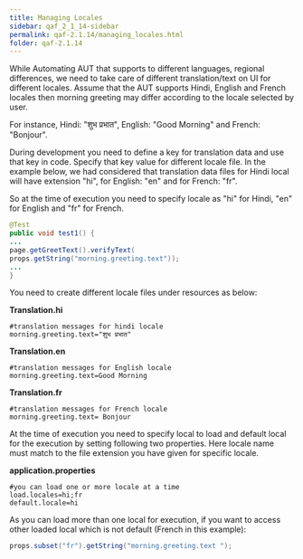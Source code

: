 ```yaml
---
title: Managing Locales
sidebar: qaf_2_1_14-sidebar
permalink: qaf-2.1.14/managing_locales.html
folder: qaf-2.1.14
---
```


While Automating AUT that supports to different languages, regional differences, we need to take care of different translation/text on UI for different locales.
Assume that the AUT supports Hindi, English and French locales then morning greeting may differ according to the locale selected by user.

For instance, Hindi: "शुभ प्रभात", English: "Good Morning" and French: "Bonjour".


During development you need to define a key for translation data and use that key in code. Specify that key value for different locale file.
In the example below, we had considered that translation data files for Hindi local will have extension "hi", for English: "en" and for French: "fr".

So at the time of execution you need to specify locale as "hi" for Hindi, "en" for English and "fr" for French.
 
```java	
@Test
public void test1() {
...
page.getGreetText().verifyText(
props.getString("morning.greeting.text"));
...
}
```

You need to create different locale files under resources as below:

**Translation.hi**

```properties
#translation messages for hindi locale
morning.greeting.text="शुभ प्रभात"
```

**Translation.en**

```properties
#translation messages for English locale
morning.greeting.text=Good Morning
```

**Translation.fr**

```properties
#translation messages for French locale
morning.greeting.text= Bonjour
```

At the time of execution you need to specify local to load and default local for the execution by setting following two properties. Here locale name must match to the file extension you have given for specific locale.

**application.properties**

```properties
#you can load one or more locale at a time
load.locales=hi;fr
default.locale=hi
```

As you can load more than one local for execution, if you want to access other loaded local which is not default (French in this example):

```java
props.subset("fr").getString("morning.greeting.text ");
```
